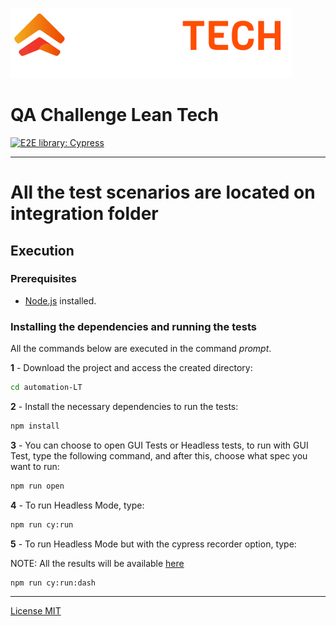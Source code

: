 ![picture alt](/cypress/images/leantech.png "Lean Tech Logo")

# QA Challenge Lean Tech
[![E2E library: Cypress](https://img.shields.io/badge/E2E%20Framework-Cypress-blue)](https://www.cypress.io/)

---

# All the test scenarios are located on integration folder

## Execution

### Prerequisites

- [Node.js](https://nodejs.org/en/download/) installed.

### Installing the dependencies and running the tests

All the commands below are executed in the command _prompt_.

**1** - Download the project and access the created directory:

```sh
cd automation-LT
```

**2** - Install the necessary dependencies to run the tests:

```sh
npm install
```

**3** - You can choose to open GUI Tests or Headless tests, to run with GUI Test, type the following command, and after this, choose what spec you want to run:

```sh
npm run open
```

**4** - To run Headless Mode, type:

```sh
npm run cy:run
```

**5** - To run Headless Mode but with the cypress recorder option, type: 

NOTE: All the results will be available [here](https://cloud.cypress.io/projects/saak6b/runs/2/overview)

```sh
npm run cy:run:dash
```

---

[License MIT](/LICENSE)